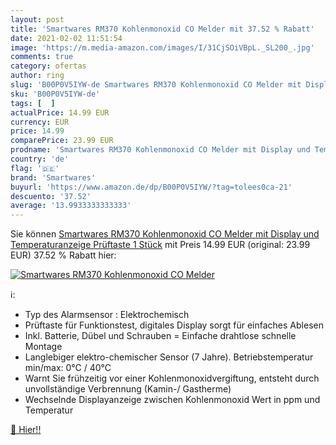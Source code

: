 ```yaml
---
layout: post
title: 'Smartwares RM370 Kohlenmonoxid CO Melder mit 37.52 % Rabatt'
date: 2021-02-02 11:51:54
image: 'https://m.media-amazon.com/images/I/31CjSOiVBpL._SL200_.jpg'
comments: true
category: ofertas
author: ring
slug: 'B00P0V5IYW-de Smartwares RM370 Kohlenmonoxid CO Melder mit Display und...'
sku: 'B00P0V5IYW-de'
tags: [  ]
actualPrice: 14.99 EUR
currency: EUR
price: 14.99
comparePrice: 23.99 EUR
prodname: 'Smartwares RM370 Kohlenmonoxid CO Melder mit Display und Temperaturanzeige  Prüftaste  1 Stück'
country: 'de'
flag: '🇩🇪'
brand: 'Smartwares'
buyurl: 'https://www.amazon.de/dp/B00P0V5IYW/?tag=tolees0ca-21'
descuento: '37.52'
average: '13.9933333333333'
---
```


Sie können [Smartwares RM370 Kohlenmonoxid CO Melder mit Display und Temperaturanzeige  Prüftaste  1 Stück](https://www.amazon.de/dp/B00P0V5IYW/?tag=tolees0ca-21) mit Preis 14.99 EUR (original: 23.99 EUR) 37.52 % Rabatt hier:

[![Smartwares RM370 Kohlenmonoxid CO Melder](https://m.media-amazon.com/images/I/31CjSOiVBpL._SL200_.jpg)](https://www.amazon.de/dp/B00P0V5IYW/?tag=tolees0ca-21)

ℹ️:

- Typ des Alarmsensor : Elektrochemisch
- Prüftaste für Funktionstest, digitales Display sorgt für einfaches Ablesen
- Inkl. Batterie, Dübel und Schrauben = Einfache drahtlose schnelle Montage
- Langlebiger elektro-chemischer Sensor (7 Jahre). Betriebstemperatur min/max: 0°C / 40°C
- Warnt Sie frühzeitig vor einer Kohlenmonoxidvergiftung, entsteht durch unvollständige Verbrennung (Kamin-/ Gastherme)
- Wechselnde Displayanzeige zwischen Kohlenmonoxid Wert in ppm und Temperatur

[🛒 Hier!!](https://www.amazon.de/dp/B00P0V5IYW/?tag=tolees0ca-21)
